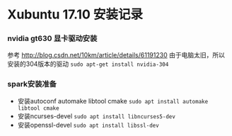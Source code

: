 # Xubuntu 17.10 安装记录

### nvidia gt630 显卡驱动安装
参考 http://blog.csdn.net/10km/article/details/61191230
由于电脑太旧，所以安装的304版本的驱动
`sudo apt-get install nvidia-304`

### spark安装准备

* 安装autoconf automake libtool cmake `sudo apt install automake libtool cmake`
* 安装ncurses-devel `sudo apt install libncurses5-dev`
* 安装openssl-devel `sudo apt install libssl-dev`

